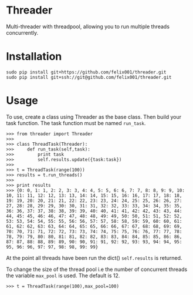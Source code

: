 Threader
========

Multi-threader with threadpool, allowing you to run multiple threads concurrently.

Installation
============

```
sudo pip install git+https://github.com/felix001/threader.git
sudo pip install git+ssh://git@github.com/felix001/threader.git
```


Usage
=====

To use, create a class using Threader as the base class. Then build your task function. The task function must be named `run_task`. 

```
>>> from threader import Threader
>>>
>>> class ThreadTask(Threader):
>>>     def run_task(self,task):
>>>         print task
>>>         self.results.update({task:task})
>>> 
>>> t = ThreadTask(range(100))
>>> results = t.run_threads()
>>>
>>> print results
>>> {0: 0, 1: 1, 2: 2, 3: 3, 4: 4, 5: 5, 6: 6, 7: 7, 8: 8, 9: 9, 10: 10, 11: 11, 12: 12, 13: 13, 14: 14, 15: 15, 16: 16, 17: 17, 18: 18, 19: 19, 20: 20, 21: 21, 22: 22, 23: 23, 24: 24, 25: 25, 26: 26, 27: 27, 28: 28, 29: 29, 30: 30, 31: 31, 32: 32, 33: 33, 34: 34, 35: 35, 36: 36, 37: 37, 38: 38, 39: 39, 40: 40, 41: 41, 42: 42, 43: 43, 44: 44, 45: 45, 46: 46, 47: 47, 48: 48, 49: 49, 50: 50, 51: 51, 52: 52, 53: 53, 54: 54, 55: 55, 56: 56, 57: 57, 58: 58, 59: 59, 60: 60, 61: 61, 62: 62, 63: 63, 64: 64, 65: 65, 66: 66, 67: 67, 68: 68, 69: 69, 70: 70, 71: 71, 72: 72, 73: 73, 74: 74, 75: 75, 76: 76, 77: 77, 78: 78, 79: 79, 80: 80, 81: 81, 82: 82, 83: 83, 84: 84, 85: 85, 86: 86, 87: 87, 88: 88, 89: 89, 90: 90, 91: 91, 92: 92, 93: 93, 94: 94, 95: 95, 96: 96, 97: 97, 98: 98, 99: 99}
```
At the point all threads have been run the dict() `self.results` is returned.

To change the size of the thread pool i.e the number of concurrent threads the variable `max_pool` is used. The default is 12.

```>>> t = ThreadTask(range(100),max_pool=100)```

